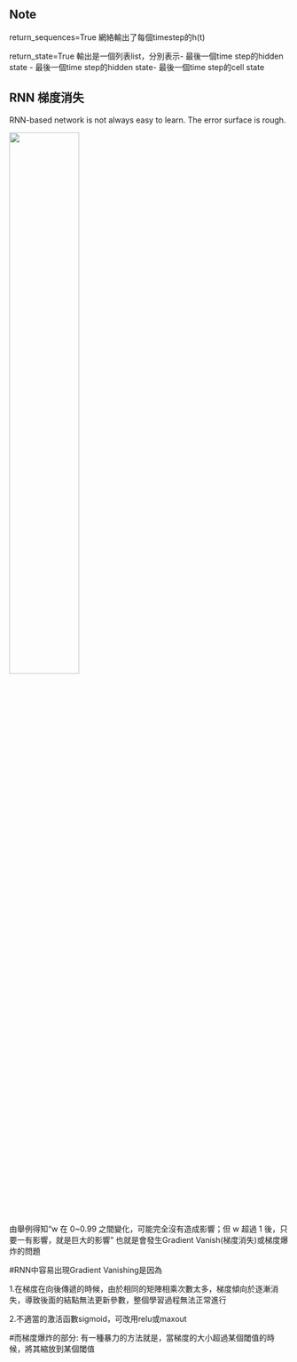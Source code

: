 Note
--------------------------
return_sequences=True 網絡輸出了每個timestep的h(t)

return_state=True 輸出是一個列表list，分別表示- 最後一個time step的hidden state - 最後一個time step的hidden state- 最後一個time step的cell state

RNN 梯度消失
--------------------------
RNN-based network is not always easy to learn.
The error surface is rough.

<img src="https://ithelp.ithome.com.tw/upload/images/20191006/201204067w4Q4zFNH3.png" width="50%" height="50%">

由舉例得知“w 在 0~0.99 之間變化，可能完全沒有造成影響；但 w 超過 1 後，只要一有影響，就是巨大的影響”
也就是會發生Gradient Vanish(梯度消失)或梯度爆炸的問題

#RNN中容易出現Gradient Vanishing是因為

1.在梯度在向後傳遞的時候，由於相同的矩陣相乘次數太多，梯度傾向於逐漸消失，導致後面的結點無法更新參數，整個學習過程無法正常進行

2.不適當的激活函數sigmoid，可改用relu或maxout

#而梯度爆炸的部分: 有一種暴力的方法就是，當梯度的大小超過某個閾值的時候，將其縮放到某個閾值
